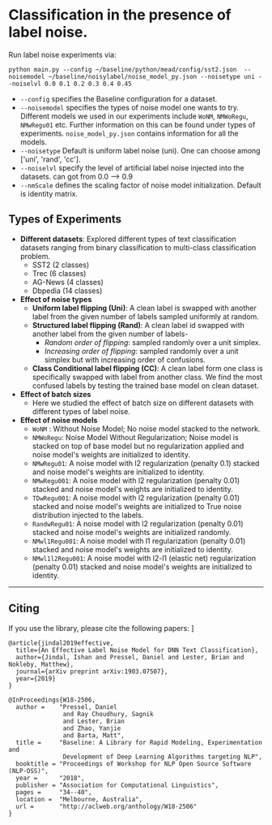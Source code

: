 # Classification in the presence of label noise.

Run label noise experiments via:
```
python main.py --config ~/baseline/python/mead/config/sst2.json  --noisemodel ~/baseline/noisylabel/noise_model_py.json --noisetype uni --noiselvl 0.0 0.1 0.2 0.3 0.4 0.45 
```

- `--config` specifies the Baseline configuration for a dataset.
- `--noisemodel` specifies the types of noise model one wants to try. Different models we used in our experiments include `WoNM`, `NMWoRegu`, `NMwRegu01` etc. Further information on this can be found under types of experiments. `noise_model_py.json` contains information for all the models. 
- `--noisetype` Default is uniform label noise (uni). One can choose among ['uni', 'rand', 'cc'].
- `--noiselvl` specify the level of artificial label noise injected into the datasets. can got from 0.0 --> 0.9
- `--nmScale` defines the scaling factor of noise model initialization. Default is identity matrix. 

## Types of Experiments

- **Different datasets**: Explored different types of text classification datasets ranging from binary classification to multi-class classification problem.
    + SST2 (2 classes)
    + Trec (6 classes)
    + AG-News (4 classes)
    + Dbpedia (14 classes)
- **Effect of noise types**
    + **Uniform label flipping (Uni)**: A clean label is swapped with another label from the given number of labels sampled uniformly at random.
    + **Structured label flipping (Rand)**: A clean label id swapped with another label from the given number of labels-
        * *Random order of flipping*: sampled randomly over a unit simplex. 
        * *Increasing order of flipping*: sampled randomly over a unit simplex but with increasing order of confusions.
    + **Class Conditional label flipping (CC)**: A clean label form one class is specifically swapped with label from another class. We find the most confused labels by testing the trained base model on clean dataset.
- **Effect of batch sizes**
    + Here we studied the effect of batch size on different datasets with different types of label noise.
- **Effect of noise models**
    + `WoNM` :  Without Noise Model; No noise model stacked to the network.
    + `NMWoRegu`:  Noise Model Without Regularization; Noise model is stacked on top of base model but no regularization applied and noise model's weights are initialized to identity.
    + `NMwRegu01`:  A noise model with l2 regularization (penalty 0.1) stacked and noise model's weights are initialized to identity.
    + `NMwRegu001`: A noise model with l2 regularization (penalty 0.01) stacked and noise model's weights are initialized to identity.
    + `TDwRegu001`: A noise model with l2 regularization (penalty 0.01) stacked and noise model's weights are initialized to True noise distribution injected to the labels.
    + `RandwRegu01`: A noise model with l2 regularization (penalty 0.01) stacked and noise model's weights are initialized randomly.
    + `NMwl1Regu001`: A noise model with l1 regularization (penalty 0.01) stacked and noise model's weights are initialized to identity.
    + `NMwl1l2Regu001`: A noise model with l2-l1 (elastic net) regularization (penalty 0.01) stacked and noise model's weights are initialized to identity.


---
## Citing

If you use the library, please cite the following papers:
]

```
@article{jindal2019effective,
  title={An Effective Label Noise Model for DNN Text Classification},
  author={Jindal, Ishan and Pressel, Daniel and Lester, Brian and Nokleby, Matthew},
  journal={arXiv preprint arXiv:1903.07507},
  year={2019}
}
```

```
@InProceedings{W18-2506,
  author =    "Pressel, Daniel
               and Ray Choudhury, Sagnik
               and Lester, Brian
               and Zhao, Yanjie
               and Barta, Matt",
  title =     "Baseline: A Library for Rapid Modeling, Experimentation and
               Development of Deep Learning Algorithms targeting NLP",
  booktitle = "Proceedings of Workshop for NLP Open Source Software (NLP-OSS)",
  year =      "2018",
  publisher = "Association for Computational Linguistics",
  pages =     "34--40",
  location =  "Melbourne, Australia",
  url =       "http://aclweb.org/anthology/W18-2506"
}
```
